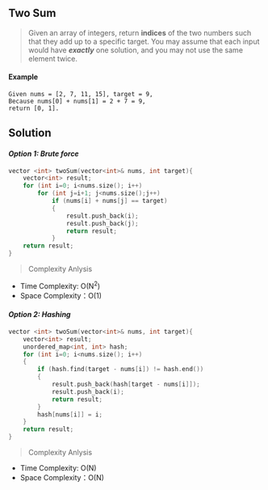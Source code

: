 ## Two Sum

> Given an array of integers, return **indices** of the two numbers such that they add up to a specific target.
> You may assume that each input would have ***exactly*** one solution, and you may not use the same element twice.

#### Example
```
Given nums = [2, 7, 11, 15], target = 9,
Because nums[0] + nums[1] = 2 + 7 = 9,
return [0, 1].
```

## Solution
#### ***Option 1: Brute force***
```cpp
vector <int> twoSum(vector<int>& nums, int target){
    vector<int> result;
    for (int i=0; i<nums.size(); i++)
        for (int j=i+1; j<nums.size();j++)
            if (nums[i] + nums[j] == target)
            {
                result.push_back(i);
                result.push_back(j);
                return result;
            }
    return result;
}
```
> Complexity Anlysis
- Time Complexity: O(N<sup>2</sup>)
- Space Complexity：O(1)

#### ***Option 2: Hashing***
```cpp
vector <int> twoSum(vector<int>& nums, int target){
    vector<int> result;
    unordered_map<int, int> hash;
    for (int i=0; i<nums.size(); i++)
    {
        if (hash.find(target - nums[i]) != hash.end())
        {
            result.push_back(hash[target - nums[i]]);
            result.push_back(i);
            return result;
        }
        hash[nums[i]] = i;
    }
    return result;
}
```
> Complexity Anlysis
- Time Complexity: O(N)
- Space Complexity：O(N)
